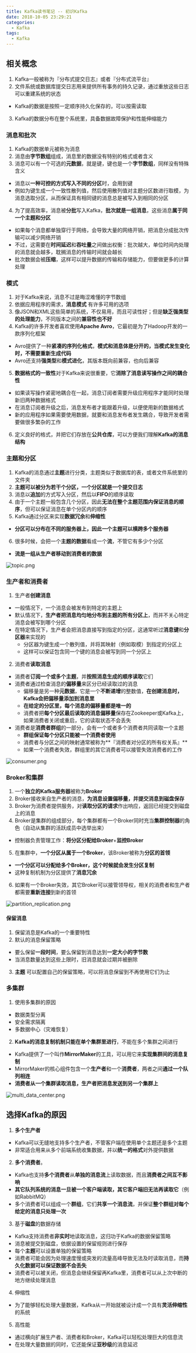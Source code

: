 ```yaml
---
title: Kafka读书笔记 -- 初识Kafka
date: 2018-10-05 23:29:21
categories:
  - Kafka
tags:
  - Kafka
---
```


## 相关概念
1. Kafka一般被称为『分布式提交日志』或者『分布式流平台』
2. 文件系统或数据库提交日志用来提供所有事务的持久记录，通过重放这些日志可以重建系统的状态
  - Kafka的数据是按照一定顺序持久化保存的，可以按需读取
3. Kafka的数据分布在整个系统里，具备数据故障保护和性能伸缩能力

<!-- more -->

### 消息和批次
1. Kafka的数据单元被称为消息
2. 消息由**字节数组**组成，消息里的数据没有特别的格式或者含义
3. 消息可以有一个可选的**元数据**，就是键，键也是一个**字节数组**，同样没有特殊含义
  - 消息以**一种可控的方式写入不同的分区**时，会用到键
  - 例如为键生成一个一致性散列值，然后使用散列值对主题分区数进行取模，为消息选取分区，从而保证具有相同键的消息总是被写入到相同的分区
4. 为了提高效率，消息被**分批**写入Kafka，**批次就是一组消息**，这些消息**属于同一个主题和分区**
  - 如果每个消息都单独穿行于网络，会导致大量的网络开销，把消息分成批次传输可以减少网络开销
  - 不过，这需要在**时间延迟**和**吞吐量**之间做出权衡：批次越大，单位时间内处理的消息就会越多，耽搁消息的传输时间就会越长
  - 批次数据会被**压缩**，这样可以提升数据的传输和存储能力，但要做更多的计算处理

### 模式
1. 对于Kafka来说，消息不过是晦涩难懂的字节数组
2. 依据应用程序的需求，**消息模式** 有许多可用的选项
3. 像JSON和XML这些简单的系统，不仅易用，而且可读性好；但是**缺乏强类型的处理能力**，不同版本之间的**兼容性也不好**
4. Kafka的许多开发者喜欢使用**Apache Avro**，它最初是为了Hadoop开发的一款序列化框架
  - Avro提供了一种**紧凑的序列化格式**，**模式和消息体是分开的，当模式发生变化时，不需要重新生成代码**
  - Avro还支持**强类型**和**模式进化**，其版本既向前兼容，也向后兼容
5. **数据格式的一致性**对于Kafka来说很重要，它**消除了消息读写操作之间的耦合性**
  - 如果读写操作紧密地耦合在一起，消息订阅者需要升级应用程序才能同时处理新旧两种数据格式
  - 在消息订阅者升级之后，消息发布者才能跟着升级，以便使用新的数据格式
  - 新的应用程序如果需要使用数据，就要和消息发布者发生耦合，导致开发者需要做很多繁杂的工作
6. 定义良好的格式，并把它们存放在**公共仓库**，可以方便我们理解**Kafka的消息结构**

### 主题和分区
1. Kafka的消息通过**主题**进行分类，主题类似于数据库的表，或者文件系统里的文件夹
2. **主题可以被分为若干个分区，一个分区就是一个提交日志**
3. 消息以**追加**的方式写入分区，然后以**FIFO**的顺序读取
4. 由于一个主题一般包含几个分区，因此**无法在整个主题范围内保证消息的顺序**，但可以保证消息在单个分区内的顺序
5. Kafka通过分区来实现**数据冗余**和**伸缩性**
  - **分区可以分布在不同的服务器上，因此一个主题可以横跨多个服务器**
6. 很多时候，会把一个**主题的数据**看成一个**流**，不管它有多少个分区
  - **流是一组从生产者移动到消费者的数据**

![topic.png](http://pg67n0yz6.bkt.clouddn.com/topic.png?imageView2/2/w/500)

### 生产者和消费者
1. 生产者**创建消息**
  - 一般情况下，一个消息会被发布到特定的主题上
  - 默认情况下，**生产者把消息均匀地分布到主题的所有分区上**，而并不关心特定消息会被写到哪个分区
  - 在特定情况下，生产者会把消息直接写到指定的分区，这通常听过**消息键**和**分区器**来实现的
    - 分区器为键生成一个散列值，并将其映射（例如取模）到指定的分区上
    - 这样可以保证包含同一个键的消息会被写到同一个分区上
2. 消费者**读取消息**
  - 消费者**订阅一个或多个主题**，并**按照消息生成的顺序读取**它们
  - 消费者通过检查消息的**偏移量**来区分已经读取过的消息
    - 偏移量是另一种**元数据**，它是一个**不断递增**的整数值，**在创建消息时，Kafka会把偏移量添加到消息里**
    - **在给定的分区里，每个消息的偏移量都是唯一的**
    - 消费者把**每个分区最后读取的消息偏移量**保存在Zookeeper或Kafka上，如果消费者关闭或重启，它的读取状态不会丢失
  - 消费者是**消费者群组**的一部分，会有一个或者多个消费者共同读取一个主题
    - **群组保证每个分区只能被一个消费者使用**
    - 消费者与分区之间的映射通常被称为**『消费者对分区的所有权关系』**
    - 如果一个消费者失效，群组里的其它消费者可以接管失效消费者的工作

![consumer.png](http://pg67n0yz6.bkt.clouddn.com/consumer.png?imageView2/2/w/500)

### Broker和集群
1. 一个**独立的Kafka服务器**被称为**Broker**
2. Broker接收来自生产者的消息，**为消息设置偏移量，并提交消息到磁盘保存**
3. Broker为消费者提供服务，对**读取分区的请求**作出响应，返回已经提交到磁盘上的消息
4. Broker是集群的组成部分，每个集群都有一个Broker同时充当**集群控制器**的角色（自动从集群的活跃成员中选举出来）
  - 控制器负责管理工作：**将分区分配给Broker**+**监控Broker**
5. 在集群中，**一个分区从属于一个Broker**，该Broker被称为**分区的首领**
  - **一个分区可以分配给多个Broker，这个时候就会发生分区复制**
  - 这种复制机制为分区提供了**消息冗余**
6. 如果有一个Broker失效，其它Broker可以接管领导权，相关的消费者和生产者都需要**重新连接**到新的首领

![partition_replication.png](http://pg67n0yz6.bkt.clouddn.com/partition_replication.png?imageView2/2/w/600)

#### 保留消息
1. 保留消息是Kafka的一个重要特性
2. 默认的消息保留策略
  - 要么保留**一段时间**，要么保留到消息达到**一定大小的字节数**
  - 当消息数量达到这些上限时，旧消息就会过期并被删除
3. **主题** 可以配置自己的保留策略，可以将消息保留到不再使用它们为止

### 多集群
1. 使用多集群的原因
  - 数据类型分离
  - 安全需求隔离
  - 多数据中心（灾难恢复）
2. **Kafka的消息复制机制只能在单个集群里进行**，不能在多个集群之间进行
  - Kafka提供了一个叫作**MirrorMaker**的工具，可以用它来**实现集群间的消息复制**
  - MirrorMaker的核心组件包含一个**生产者**和一个**消费者**，两者之间**通过一个队列相连**
  - **消费者从一个集群读取消息，生产者把消息发送到另一个集群上**

![multi_data_center.png](http://pg67n0yz6.bkt.clouddn.com/multi_data_center.png?imageView2/2/w/600)

## 选择Kafka的原因
1. **多个生产者**
  - Kafka可以无缝地支持多个生产者，不管客户端在使用单个主题还是多个主题
  - 非常适合用来从多个前端系统收集数据，并以**统一的格式**对外提供数据
2. **多个消费者**。
  - Kafka也支持**多个消费者**从**单独的消息流**上读取数据，而且**消费者之间互不影响**
  - **其它队列系统的消息一旦被一个客户端读取，其它客户端旧无法再读取它**（例如RabbitMQ）
  - 多个消费者可以组成一个**群组**，它们**共享一个消息流**，并保证**整个群组对每个给定的消息只处理一次**
3. 基于**磁盘**的数据存储
  - Kafka支持消费者**非实时**地读取消息，这归功于Kafka的数据保留策略
  - 消息被提交到磁盘，依据设置的保留规则进行保存
  - 每个**主题**可以设置单独的保留策略
  - 消费者可能会因为处理速度慢或突发的流量高峰导致无法及时读取消息，而**持久化数据可以保证数据不会丢失**
  - 消费者可以被关闭，但消息会继续保留再Kafka里，消费者可以从上次中断的地方继续处理消息
4. 伸缩性
  - 为了能够轻松处理大量数据，Kafka从一开始就被设计成一个具有**灵活伸缩性**的系统
5. 高性能
  - 通过横向扩展生产者、消费者和Broker，Kafka可以轻松处理巨大的信息流
  - 在处理大量数据的同时，它还能保证**亚秒级**的消息延迟

<!-- indicate-the-source -->
